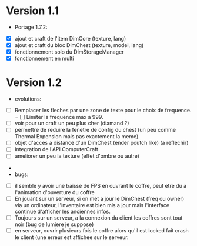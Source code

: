 Version 1.1
===========

- Portage 1.7.2:
- [X] ajout et craft de l'item DimCore (texture, lang)
- [X] ajout et craft du bloc DimChest (texture, model, lang)
- [X] fonctionnement solo du DimStorageManager
- [X] fonctionnement en multi

Version 1.2
===========

- evolutions:
- [ ] Remplacer les fleches par une zone de texte pour le choix de frequence.
= [ ] Limiter la frequence max a 999.
- [ ] voir pour un craft un peu plus cher (diamand ?)
- [ ] permettre de reduire la fenetre de config du chest (un peu comme Thermal Expension mais pas exactement la meme).
- [ ] objet d'acces a distance d'un DimChest (ender poutch like) (a reflechir)
- [ ] integration de l'API ComputerCraft
- [ ] ameliorer un peu la texture (effet d'ombre ou autre)
- 
- bugs:
- [ ] il semble y avoir une baisse de FPS en ouvrant le coffre, peut etre du a l'animation d'ouverture du coffre
- [ ] En jouant sur un serveur, si on met a jour le DimChest (freq ou owner) via un ordinateur, l'inventaire est bien mis a jour
mais l'interface continue d'afficher les anciennes infos.
- [ ] Toujours sur un serveur, a la connexion du client les coffres sont tout noir (bug de lumiere je suppose)
- [ ] en serveur, ouvrir plusieurs fois le coffre alors qu'il est locked fait crash le client (une erreur est affichee sur le serveur.
